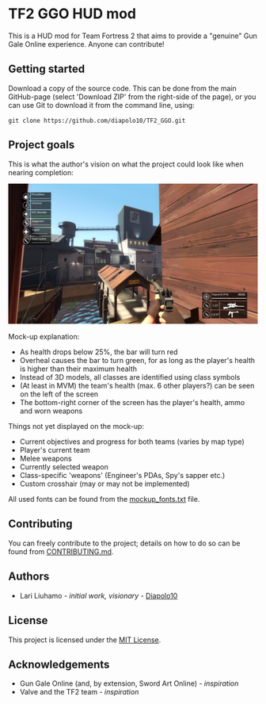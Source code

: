 TF2 GGO HUD mod
===============

This is a HUD mod for Team Fortress 2 that aims to provide a "genuine" Gun Gale Online experience. Anyone can contribute!

Getting started
---------------

Download a copy of the source code. This can be done from the main GitHub-page (select 'Download ZIP' from the right-side of the page), or you can use Git to download it from the command line, using:

    git clone https://github.com/diapolo10/TF2_GGO.git

Project goals
-------------

This is what the author's vision on what the project could look like when nearing completion:

![\[Insert Mockup image for the HUD here\]](./mockup.png)

Mock-up explanation:

 * As health drops below 25%, the bar will turn red
 * Overheal causes the bar to turn green, for as long as the player's health is higher than their maximum health
 * Instead of 3D models, all classes are identified using class symbols
 * (At least in MVM) the team's health (max. 6 other players?) can be seen on the left of the screen
 * The bottom-right corner of the screen has the player's health, ammo and worn weapons

Things not yet displayed on the mock-up:

 * Current objectives and progress for both teams (varies by map type)
 * Player's current team
 * Melee weapons
 * Currently selected weapon
 * Class-specific 'weapons' (Engineer's PDAs, Spy's sapper etc.)
 * Custom crosshair (may or may not be implemented)

All used fonts can be found from the [mockup_fonts.txt](./mockup_fonts.txt) file.

Contributing
------------

You can freely contribute to the project; details on how to do so can be found from [CONTRIBUTING.md](./CONTRIBUTING.md).

Authors
-------

 * Lari Liuhamo - *initial work, visionary* - [Diapolo10](https://github.com/diapolo10)

License
-------

This project is licensed under the [MIT License](./LICENSE.md).

Acknowledgements
----------------

 * Gun Gale Online (and, by extension, Sword Art Online) - *inspiration*
 * Valve and the TF2 team - *inspiration*
